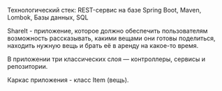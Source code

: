 Технологический стек: REST-сервис на базе Spring Boot, Maven, Lombok, Базы данных, SQL

ShareIt - приложение, которое должно обеспечить пользователям возможность рассказывать, какими вещами они готовы поделиться, 
находить нужную вещь и брать её в аренду на какое-то время. 

В приложении три классических слоя — контроллеры, сервисы и репозитории.

Каркас приложения - класс Item (вещь).
